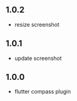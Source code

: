 
## 1.0.2

* resize screenshot 

## 1.0.1

* update screenshot

## 1.0.0

* flutter compass plugin

